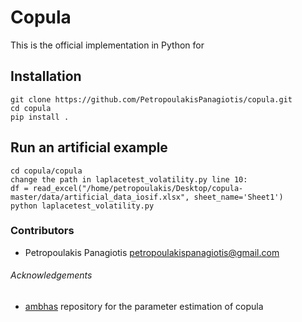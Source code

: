 # Copula
This is the official implementation in Python for

## Installation
```
git clone https://github.com/PetropoulakisPanagiotis/copula.git
cd copula
pip install .
```

## Run an artificial example 
```
cd copula/copula
change the path in laplacetest_volatility.py line 10: 
df = read_excel("/home/petropoulakis/Desktop/copula-master/data/artificial_data_iosif.xlsx", sheet_name='Sheet1')  
python laplacetest_volatility.py
```

### Contributors 
* Petropoulakis Panagiotis petropoulakispanagiotis@gmail.com

###### Acknowledgements
* [ambhas](https://github.com/neel9102/ambhas/blob/master/ambhas/copula.py) repository for the parameter estimation of copula

